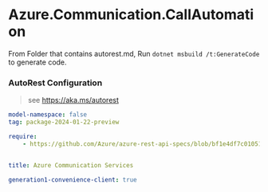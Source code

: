# Azure.Communication.CallAutomation

From Folder that contains autorest.md, Run `dotnet msbuild /t:GenerateCode` to generate code.

### AutoRest Configuration
> see https://aka.ms/autorest

```yaml
model-namespace: false
tag: package-2024-01-22-preview

require:
    - https://github.com/Azure/azure-rest-api-specs/blob/bf1e4df7c01051e0ccb7f96ed435e3799fa7a25d/specification/communication/data-plane/CallAutomation/readme.md


title: Azure Communication Services

generation1-convenience-client: true
```
